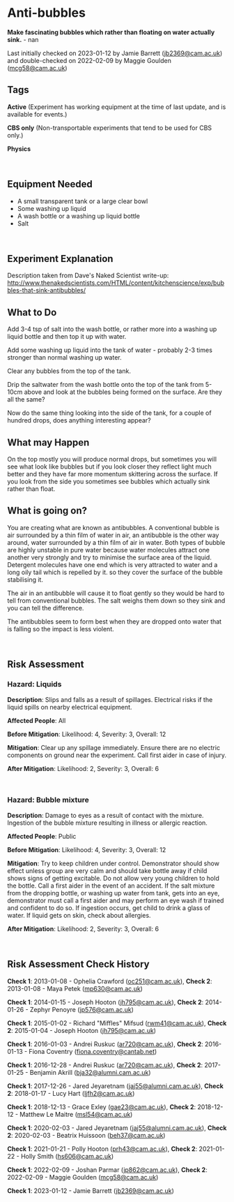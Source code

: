 # Anti-bubbles

**Make fascinating bubbles which rather than floating on water actually sink.** - nan

Last initially checked on 2023-01-12 by Jamie Barrett (jb2369@cam.ac.uk) and double-checked on 2022-02-09 by Maggie Goulden (mcg58@cam.ac.uk)

## Tags
<!--- Start Tags (DO NOT REMOVE THIS COMMENT) --->

**Active** (Experiment has working equipment at the time of last update, and is available for events.)

**CBS only** (Non-transportable experiments that tend to be used for CBS only.)

**Physics**
<!--- End Tags (DO NOT REMOVE THIS COMMENT) --->

<br/>

## Equipment Needed 
- A small transparent tank or a large clear bowl
- Some washing up liquid
- A wash bottle or a washing up liquid bottle
- Salt

<br/>

## Experiment Explanation 

Description taken from Dave's Naked Scientist write-up:
http://www.thenakedscientists.com/HTML/content/kitchenscience/exp/bubbles-that-sink-antibubbles/

What to Do
----------


Add 3-4 tsp of salt into the wash bottle, or rather more into a washing up liquid bottle and then top it up with water.

Add some washing up liquid into the tank of water - probably 2-3 times stronger than normal washing up water.

Clear any bubbles from the top of the tank.

Drip the saltwater from the wash bottle onto the top of the tank from 5-10cm above and look at the bubbles being formed on the surface. Are they all the same?

Now do the same thing looking into the side of the tank, for a couple of hundred drops, does anything interesting appear?

What may Happen
---------------


On the top mostly you will produce normal drops, but sometimes you will see what look like bubbles but if you look closer they reflect light much better and they have far more momentum skittering across the surface.
If you look from the side you sometimes see bubbles which actually sink rather than float.

What is going on?
-----------------


You are creating what are known as antibubbles. A conventional bubble is air surrounded by a thin film of water in air, an antibubble is the other way around, water surrounded by a thin film of air in water.
Both types of bubble are highly unstable in pure water because water molecules attract one another very strongly and try to minimise the surface area of the liquid. Detergent molecules have one end which is very attracted to water and a long oily tail which is repelled by it. so they cover the surface of the bubble stabilising it.

The air in an antibubble will cause it to float gently so they would be hard to tell from conventional bubbles. The salt weighs them down so they sink and you can tell the difference.

The antibubbles seem to form best when they are dropped onto water that is falling so the impact is less violent.

<br/>

## Risk Assessment

### **Hazard**: Liquids

**Description**: Slips and falls as a result of spillages. Electrical risks if the liquid spills on nearby electrical equipment.

**Affected People**: All

**Before Mitigation**: Likelihood: 4, Severity: 3, Overall: 12

**Mitigation**: Clear up any spillage immediately. Ensure there are no electric components on ground near the experiment. Call first aider in case of injury.

**After Mitigation**: Likelihood: 2, Severity: 3, Overall: 6

<br/>

### **Hazard**: Bubble mixture

**Description**: Damage to eyes as a result of contact with the mixture. Ingestion of the bubble mixture resulting in illness or allergic reaction.

**Affected People**: Public

**Before Mitigation**: Likelihood: 4, Severity: 3, Overall: 12

**Mitigation**: Try to keep children under control. Demonstrator should show effect unless group are very calm and should take bottle away if child shows signs of getting excitable. Do not allow very young children to hold the bottle. Call a first aider in the event of an accident. If the salt mixture from the dropping bottle, or washing up water from tank, gets into an eye, demonstrator must call a first aider and may perform an eye wash if trained and confident to do so. If ingestion occurs, get child to drink a glass of water. If liquid gets on skin, check about allergies.

**After Mitigation**: Likelihood: 2, Severity: 3, Overall: 6

<br/>

## Risk Assessment Check History 

**Check 1**: 2013-01-08 - Ophelia Crawford (oc251@cam.ac.uk), **Check 2**: 2013-01-08 - Maya Petek (mp630@cam.ac.uk)

**Check 1**: 2014-01-15 - Joseph Hooton (jh795@cam.ac.uk), **Check 2**: 2014-01-26 - Zephyr Penoyre (jp576@cam.ac.uk)

**Check 1**: 2015-01-02 - Richard "Miffles" Mifsud (rwm41@cam.ac.uk), **Check 2**: 2015-01-04 - Joseph Hooton (jh795@cam.ac.uk)

**Check 1**: 2016-01-03 - Andrei Ruskuc (ar720@cam.ac.uk), **Check 2**: 2016-01-13 - Fiona Coventry (fiona.coventry@cantab.net)

**Check 1**: 2016-12-28 - Andrei Ruskuc (ar720@cam.ac.uk), **Check 2**: 2017-01-25 - Benjamin Akrill (bja32@alumni.cam.ac.uk)

**Check 1**: 2017-12-26 - Jared Jeyaretnam (jaj55@alumni.cam.ac.uk), **Check 2**: 2018-01-17 - Lucy Hart (ljfh2@cam.ac.uk)

**Check 1**: 2018-12-13 - Grace Exley (gae23@cam.ac.uk), **Check 2**: 2018-12-12 - Matthew Le Maitre (msl54@cam.ac.uk)

**Check 1**: 2020-02-03 - Jared Jeyaretnam (jaj55@alumni.cam.ac.uk), **Check 2**: 2020-02-03 - Beatrix Huissoon (beh37@cam.ac.uk)

**Check 1**: 2021-01-21 - Polly Hooton (prh43@cam.ac.uk), **Check 2**: 2021-01-22 - Holly Smith (hs606@cam.ac.uk)

**Check 1**: 2022-02-09 - Joshan Parmar (jp862@cam.ac.uk), **Check 2**: 2022-02-09 - Maggie Goulden (mcg58@cam.ac.uk)

**Check 1**: 2023-01-12 - Jamie Barrett (jb2369@cam.ac.uk)
